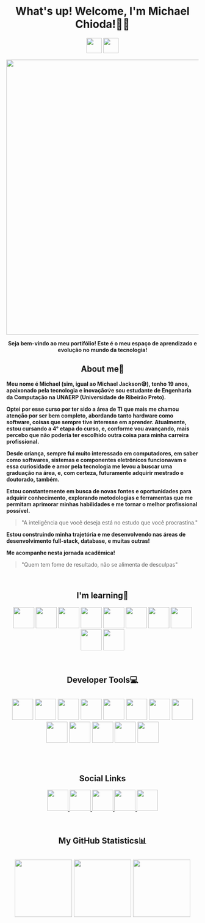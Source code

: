 <h1 align="center">
What's up! Welcome, I'm Michael Chioda!👋🏻
</h1>

<p align="center">
  <img src="https://komarev.com/ghpvc/?username=michaelgfchioda&color=blue" height="40"/>
  <img src="https://img.shields.io/github/followers/michaelgfchioda?style=social" height="40"/>
</p>

<p align="center">
<img src="https://i.postimg.cc/C1DGxHKW/Banner1.jpg" width="1280" height="720"/>
</p>

<p align="center"> <strong> Seja bem-vindo ao meu portifólio! Este é o meu espaço de aprendizado e evolução no mundo da tecnologia! </strong> <p/>

<h2 align="center">
About me👤
</h2>

<p> <strong>
Meu nome é Michael (sim, igual ao Michael Jackson😅), tenho 19 anos, apaixonado pela tecnologia e inovação💡e sou estudante de Engenharia da Computação na UNAERP (Universidade de Ribeirão Preto).

Optei por esse curso por ter sido a área de TI que mais me chamou atenção por ser bem completo, abordando tanto hardware como software, coisas que sempre tive interesse em aprender. 
Atualmente, estou cursando a 4° etapa do curso, e, conforme vou avançando, mais percebo que não poderia ter escolhido outra coisa para minha carreira profissional.

Desde criança, sempre fui muito interessado em computadores, em saber como softwares, sistemas e componentes eletrônicos funcionavam e essa curiosidade e amor pela tecnologia me levou a buscar uma graduação na área, e, com certeza, futuramente adquirir mestrado e doutorado, também.

Estou constantemente em busca de novas fontes e oportunidades para adquirir conhecimento, explorando metodologias e ferramentas que me permitam aprimorar minhas habilidades e me tornar o melhor profissional possível.
</strong> </p>

> "A inteligência que você deseja está no estudo que você procrastina."

<p> <strong>
Estou construindo minha trajetória e me desenvolvendo nas áreas de desenvolvimento full-stack, database, e muitas outras!

Me acompanhe nesta jornada acadêmica!
</strong> </p>

> "Quem tem fome de resultado, não se alimenta de desculpas"

<br>
<h2 align="center">
I'm learning📖
</h2>

<p align="center">
  <img src="https://img.icons8.com/?size=100&id=40670&format=png&color=000000" width="55" height="55"/> <img src="https://img.icons8.com/?size=100&id=l75OEUJkPAk4&format=png&color=000000" width="55" height="55"/>
  <img src="https://img.icons8.com/?size=100&id=20909&format=png&color=000000" width="55" height="55"/> <img src="https://img.icons8.com/?size=100&id=21278&format=png&color=000000" width="55" height="55"/>
  <img src="https://img.icons8.com/?size=100&id=u9R54eMKS8fw&format=png&color=000000" width="55" height="55"/> <img src="https://img.icons8.com/?size=100&id=20906&format=png&color=000000" width="55" height="55"/> 
  <img src="https://img.icons8.com/?size=100&id=4QbG49Iqx1gQ&format=png&color=000000" width="55" height="55"/> <img src="https://img.icons8.com/?size=100&id=17842&format=png&color=000000" width="55" height="55"/>
  <img src="https://img.icons8.com/?size=100&id=9nLaR5KFGjN0&format=png&color=000000" width="55" height="55"/> <img src="https://img.icons8.com/?size=100&id=39913&format=png&color=000000" width="55" height="55"/>
  
<p/>

<br>
<h2 align="center">
Developer Tools💻
<h2/>

<p align="center">
  <img src="https://img.icons8.com/?size=100&id=0OQR1FYCuA9f&format=png&color=000000" width="55" heigth="55"/>
  <img src="https://images.icon-icons.com/4051/PNG/512/python_pycharm_icon_icon_257066.png" width="55" heigth="55"/>
  <img src="https://img.icons8.com/?size=100&id=ztKGqjsWmeBH&format=png&color=000000" width="55" heigth="55"/>
  <img src="https://img.icons8.com/?size=100&id=38792&format=png&color=000000" width="55" heigth="55"/>
  <img src="https://img.icons8.com/?size=100&id=9nLaR5KFGjN0&format=png&color=000000" width="55" heigth="55"/>
  <img src="https://a.fsdn.com/allura/p/wampserver/icon?1716278993?&w=90" width="55" heigth="55"/>
  <img src="https://img.icons8.com/?size=100&id=3sGOUDo9nJ4k&format=png&color=000000" width="55" heigth="55"/>
  <img src="https://img.icons8.com/?size=100&id=4QbG49Iqx1gQ&format=png&color=000000" width="55" heigth="55"/>
  <img src="https://img.icons8.com/?size=100&id=63208&format=png&color=000000" width="55" heigth="55"/>
  <img src="https://img.icons8.com/?size=100&id=TUk7vxvtu6hX&format=png&color=000000" width="55" heigth="55"/>
  <img src="https://img.icons8.com/?size=100&id=eoxMN35Z6JKg&format=png&color=000000" width="55" heigth="55"/>
  <img src="https://img.icons8.com/?size=100&id=PxQoyT1s0uFh&format=png&color=000000" width="55" heigth="55"/>
  <img src="https://img.icons8.com/?size=100&id=Of4lZV2lwBQI&format=png&color=000000" width="55" heigth="55"/>
</p> <br>

<h2 align="center">
Social Links
</h2>

<p align="center">
<a href="https://www.linkedin.com/in/michael-chioda-25223b309" target="_blank">
  <img src="https://img.icons8.com/?size=100&id=13930&format=png&color=000000" width="55" height="55"/>
<a/>

<a href="https://x.com/michaelchioda" target="_blank">
  <img src="https://img.icons8.com/?size=100&id=oaaSr6h7kwm6&format=png&color=000000" width="55" height="55"/>
<a/>

<a href="https://www.instagram.com/michael_chioda" target="_blank">
  <img src="https://img.icons8.com/?size=100&id=32323&format=png&color=000000" width="55" height="55"/>
<a/>

<a href="https://www.youtube.com/@michaelchioda17" target="_blank">
  <img src="https://img.icons8.com/?size=100&id=19318&format=png&color=000000" width="55" height="55"/>
<a/>

<a href="mailto:michaelgfchioda14@gmail.com" target="_blank">
  <img src="https://img.icons8.com/?size=100&id=P7UIlhbpWzZm&format=png&color=000000" width="55" height="55"/>
<a/>
</p>

<br>
<h2 align="center">
My GitHub Statistics📊 <h2/>

<p align="center">
  <img src="https://github-readme-stats.vercel.app/api?username=michaelgfchioda&show_icons=true&theme=tokyonight" height="150"/>
  <img src="https://streak-stats.demolab.com?user=michaelgfchioda&theme=tokyonight" height="150"/>
  <img src="https://github-readme-stats.vercel.app/api/top-langs/?username=michaelgfchioda&layout=compact&theme=tokyonight&count_private=true&cache_seconds=1800" height="150"/>
</p>
